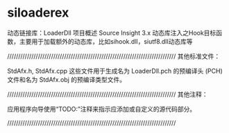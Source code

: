 # siloaderex
动态链接库：LoaderDll 项目概述
Source Insight 3.x 动态库注入之Hook目标函数，主要用于加载额外的动态库，比如sihook.dll，siutf8.dll动态库等

/////////////////////////////////////////////////////////////////////////////
其他标准文件：

StdAfx.h, StdAfx.cpp
    这些文件用于生成名为 LoaderDll.pch 的预编译头 (PCH) 文件和名为 StdAfx.obj 的预编译类型文件。

/////////////////////////////////////////////////////////////////////////////
其他注释：

应用程序向导使用“TODO:”注释来指示应添加或自定义的源代码部分。

/////////////////////////////////////////////////////////////////////////////

